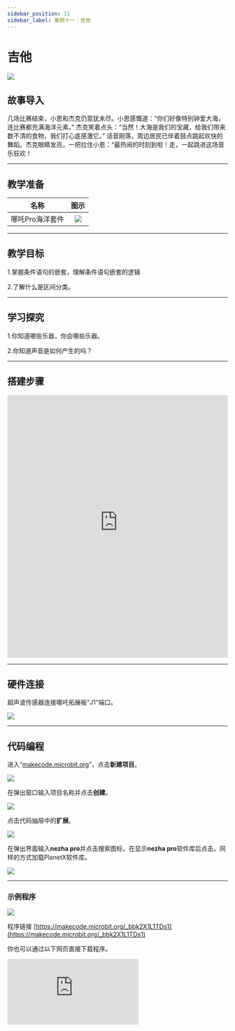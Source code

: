 ```yaml
---
sidebar_position: 11
sidebar_label: 案例十一：吉他
---
```


# 吉他

![](https://wiki-media-ef.oss-cn-hongkong.aliyuncs.com/docs/microbit/building-blocks/nezha-pro-ocean-kit/tupian/nezha-pro-ocean-kit-step-11-00.png.JPG)

## 故事导入

几场比赛结束，小恩和杰克仍意犹未尽。小恩感慨道：“你们好像特别钟爱大海，连比赛都充满海洋元素。” 杰克笑着点头：“当然！大海是我们的宝藏，给我们带来数不清的食物，我们打心底感激它。” 话音刚落，周边居民已伴着鼓点跳起欢快的舞蹈。杰克眼睛发亮，一把拉住小恩：“最热闹的时刻到啦！走，一起跳进这场音乐狂欢！

--- 

## 教学准备

|     名称     |            图示            |
| :----------: | :--------------------------: |
|   哪吒Pro海洋套件  |   ![](https://wiki-media-ef.oss-cn-hongkong.aliyuncs.com/docs/microbit/building-blocks/nezha-pro-ocean-kit/nezha-pro-ocean-kit-products-introduction-002.png.png)  |

--- 
## 教学目标 

1.掌握条件语句的嵌套，理解条件语句嵌套的逻辑

2.了解什么是区间分类。


--- 

## 学习探究

1.你知道哪些乐器，你会哪些乐器。

2.你知道声音是如何产生的吗？

--- 
## 搭建步骤

<embed src="https://wiki-media-ef.oss-cn-hongkong.aliyuncs.com/docs/microbit/building-blocks/nezha-pro-ocean-kit/setup-diagram/case11/nezha-pro-ocean-kit-step-11-1.png.pdf" type="application/pdf" width="100%" height="600px" />

--- 

## 硬件连接

超声波传感器连接哪吒拓展板“J1”端口。

![](https://wiki-media-ef.oss-cn-hongkong.aliyuncs.com/docs/microbit/building-blocks/nezha-pro-ocean-kit/setup-diagram/case11/nezha-pro-ocean-kit-step-11-3.png.png)

--- 
## 代码编程

进入“[makecode.microbit.org](https://makecode.microbit.org)”，点击**新建项目**。

![](https://wiki-media-ef.oss-cn-hongkong.aliyuncs.com/docs/microbit/building-blocks/microbit-space-science-kit/images/microbit-space-science-kit-case01-07.png)

在弹出窗口输入项目名称并点击**创建**。

![](https://wiki-media-ef.oss-cn-hongkong.aliyuncs.com/docs/microbit/building-blocks/microbit-space-science-kit/images/microbit-space-science-kit-case01-11.png)

点击代码抽屉中的**扩展**。

![](https://wiki-media-ef.oss-cn-hongkong.aliyuncs.com/docs/microbit/building-blocks/microbit-space-science-kit/images/microbit-space-science-kit-case01-09.png)

在弹出界面输入**nezha pro**并点击搜索图标，在显示**nezha pro**软件库后点击。同样的方式加载PlanetX软件库。

![](https://wiki-media-ef.oss-cn-hongkong.aliyuncs.com/docs/microbit/building-blocks/microbit-space-science-kit/images/microbit-space-science-kit-case01-10.png)

---
### 示例程序

![](https://wiki-media-ef.oss-cn-hongkong.aliyuncs.com/docs/microbit/building-blocks/nezha-pro-ocean-kit/setup-diagram/case11/nezha-pro-ocean-kit-step-11-2.png.png)

程序链接
[https://makecode.microbit.org/_bbk2X1L1TDs1](https://makecode.microbit.org/_bbk2X1L1TDs1)

你也可以通过以下网页直接下载程序。

<div
    style={{
        position: 'relative',
        paddingBottom: '60%',
        overflow: 'hidden',
    }}
>
    <iframe
        src="https://makecode.microbit.org/_bbk2X1L1TDs1"
        frameborder="0"
        sandbox="allow-popups allow-forms allow-scripts allow-same-origin"
        style={{
            position: 'absolute',
            width: '100%',
            height: '100%',
        }}
    />
</div>

---
### 下载程序

使用 USB 线连接 PC 和 micro:bit V2。

![](https://wiki-media-ef.oss-cn-hongkong.aliyuncs.com/docs/microbit/building-blocks/microbit-space-science-kit/images/microbit-space-science-kit-manual03.gif)

连接成功后，电脑上会识别出一个名为 MICROBIT 的盘符。

![](https://wiki-media-ef.oss-cn-hongkong.aliyuncs.com/docs/microbit/building-blocks/microbit-space-science-kit/images/microbit-space-science-kit-manual06.png)

点击左下角的![](https://wiki-media-ef.oss-cn-hongkong.aliyuncs.com/docs/microbit/building-blocks/microbit-space-science-kit/images/microbit-space-science-kit-manual07.png)，选择**Connect Device**。

![](https://wiki-media-ef.oss-cn-hongkong.aliyuncs.com/docs/microbit/building-blocks/microbit-space-science-kit/images/microbit-space-science-kit-manual11.png)

点击![](https://wiki-media-ef.oss-cn-hongkong.aliyuncs.com/docs/microbit/building-blocks/microbit-space-science-kit/images/microbit-space-science-kit-manual08.png)。

![](https://wiki-media-ef.oss-cn-hongkong.aliyuncs.com/docs/microbit/building-blocks/microbit-space-science-kit/images/microbit-space-science-kit-manual12.png)

点击![](https://wiki-media-ef.oss-cn-hongkong.aliyuncs.com/docs/microbit/building-blocks/microbit-space-science-kit/images/microbit-space-science-kit-manual09.png)。

![](https://wiki-media-ef.oss-cn-hongkong.aliyuncs.com/docs/microbit/building-blocks/microbit-space-science-kit/images/microbit-space-science-kit-manual13.png)

在弹出窗口选择 **BBC micro:bit CMSIS-DAP**，然后选择**连接**，至此，我们的 micro:bit 就已经连接成功。

![](https://wiki-media-ef.oss-cn-hongkong.aliyuncs.com/docs/microbit/building-blocks/microbit-space-science-kit/images/microbit-space-science-kit-manual14.png)

点击**下载程序**

![](https://wiki-media-ef.oss-cn-hongkong.aliyuncs.com/docs/microbit/building-blocks/microbit-space-science-kit/images/microbit-space-science-kit-manual10.png)

---
## 案例演示
当按键A按下时，如果超声波传感器检测距离9~10区间播放铃声Middle C；

超声波传感器检测距离11 ~ 12区间播放铃声Middle D；

超声波传感器检测距离13 ~ 14区间播放铃声Middle E；

超声波传感器检测距离15 ~ 16区间播放铃声Middle F；

超声波传感器检测距离17 ~ 18区间播放铃声Middle G；

超声波传感器检测距离19 ~ 20区间播放铃声Middle A；

超声波传感器检测距离20 ~ 21区间播放铃声Middle B。



![](https://wiki-media-ef.oss-cn-hongkong.aliyuncs.com/docs/microbit/building-blocks/nezha-pro-ocean-kit/GIF/nezha-pro-ocean-kit-step-11-00.png.gif)

---
## 扩展知识

### 吉他的起源与发展

吉他是一种深受人们喜爱的弹拨乐器，以下将从其起源与发展、种类、构造、演奏技巧等方面进行详细介绍：

### 起源与发展

起源说法：关于吉他的起源，一种说法是起源于古希腊的吉他拉，后演变成维卫拉琴流行于欧洲；另一种说法是起源于古埃及的琉特琴，由阿拉伯人传入西班牙。

发展历程：14 世纪以前，摩尔人将吉他带到西班牙，早期有八弦、十弦、十二弦等类型。十六世纪西班牙人发明五弦吉他，1790 年增加一根低音弦后正式命名为吉他。

18 世纪后期，琴体加大，音柱改为扇形排列，记谱改进为五线谱，吉他进入鼎盛时期。19 世纪中叶，因钢琴、管弦乐等发展，吉他进入第二次衰退期。十九世纪后期，吉他在演奏技巧、制作工艺方面日渐成熟，进入第二个高峰时期。二十世纪，发明电吉他，吉他开始向多元化发展。

### 种类

古典吉他：也被称为西班牙吉他，指板扁平且略宽，指板上由弦枕到琴柄与琴箱结合处是 12 品格，音箱较厚，有 19 个音品，装有三根尼龙琴弦和三根金属缠弦，音色高雅，常用于独奏，在弗拉明哥音乐以及爵士音乐中也有应用。

民谣吉他：指板较细、指板与音箱连接处是 14 品格，音箱较大，棱角呈方形，面板上有护板，使用钢弦，音色清脆明亮，音量大于古典吉他，金属感较重，琴尾有背带扣，演奏形式自由，常用于伴奏与弹唱。

电吉他：指板很窄，使用磁性钢丝弦，琴体是实心的，无共鸣箱，使用磁性拾音器，根据弦振动到电声转换的原理用扬声器发声，常用于摇滚、流行、布鲁斯等音乐风格，作为独奏乐器较为理想。

匹克吉他：又称为爵士吉他，琴颈比较长，指板有微小的弧度，使用钢丝弦，共鸣箱比古典吉他小且薄，面板和背板呈弧形，面板中间无圆孔，两侧各开一个 f 形孔，右手采用拨片弹拨，常用于主奏、伴奏和低音弹奏民间音乐。

弗拉门哥吉他：琴身较大，琴身的底板和横板使用柏木和依托斯木，卷轴使用像小提琴旋钮般的木制品，各弦定音稍低，在奏强音时弦会打在指板上，发出特殊音色，演奏时需敲打面板。

### 演奏技巧

#### 右手技巧
拨弦：包括手指拨弦和拨片拨弦。手指拨弦音色柔和、细腻，能够演奏出丰富的和声与旋律；拨片拨弦则音色明亮、清脆，适合演奏节奏明快的音乐。
扫弦：用手指或拨片快速地从低音弦向高音弦或从高音弦向低音弦划过，产生丰富的和声效果，常用于节奏型的演奏。

#### 左手技巧
按弦：通过左手手指在指板上按下不同的位置，改变琴弦的振动长度，从而产生不同的音高，要求手指按弦准确、有力，且不影响其他琴弦的发声。
滑音：左手手指在琴弦上从一个位置滑动到另一个位置，产生连贯的音高变化，使音乐更加流畅、富有表现力。
揉弦：左手手指在按弦的基础上，通过轻微地晃动手指，使琴弦的音高产生微小的波动，给音色增添温暖、柔和的效果。
